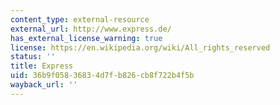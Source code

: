 ```yaml
---
content_type: external-resource
external_url: http://www.express.de/
has_external_license_warning: true
license: https://en.wikipedia.org/wiki/All_rights_reserved
status: ''
title: Express
uid: 36b9f058-3683-4d7f-b826-cb8f722b4f5b
wayback_url: ''
---
```

